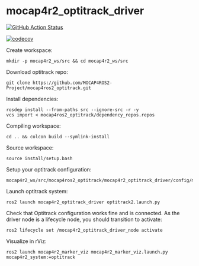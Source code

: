 # mocap4r2_optitrack_driver

[![GitHub Action Status](https://github.com/MOCAP4ROS2-Project/mocap4ros2_optitrack/actions/workflows/rolling.yaml/badge.svg)](https://github.com/MOCAP4ROS2-Project/mocap4r2_optitrack_driver)

[![codecov](https://codecov.io/gh/MOCAP4ROS2-Project/mocap4r2_optitrack_driver/rolling/graph/badge.svg)](https://codecov.io/gh/MOCAP4ROS2-Project/mocap4r2_optitrack_driver)

Create workspace:
```
mkdir -p mocap4r2_ws/src && cd mocap4r2_ws/src
```
Download optitrack repo:
```
git clone https://github.com/MOCAP4ROS2-Project/mocap4ros2_optitrack.git
```
Install dependencies:
```
rosdep install --from-paths src --ignore-src -r -y
vcs import < mocap4ros2_optitrack/dependency_repos.repos
```
Compiling workspace:
```
cd .. && colcon build --symlink-install
```
Source workspace:
```
source install/setup.bash
```
Setup your optitrack configuration:
```
mocap4r2_ws/src/mocap4ros2_optitrack/mocap4r2_optitrack_driver/config/mocap4r2_optitrack_driver_params.yaml
```
Launch optitrack system:
```
ros2 launch mocap4r2_optitrack_driver optitrack2.launch.py
```
Check that Optitrack configuration works fine and is connected. As the driver node is a lifecycle node, you should transition to activate:
```
ros2 lifecycle set /mocap4r2_optitrack_driver_node activate
```
Visualize in rViz:
```
ros2 launch mocap4r2_marker_viz mocap4r2_marker_viz.launch.py mocap4r2_system:=optitrack
```

